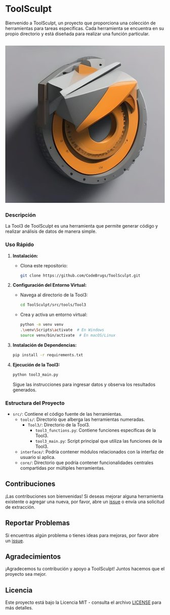 # ToolSculpt

Bienvenido a ToolSculpt, un proyecto que proporciona una colección de herramientas para tareas específicas. Cada herramienta se encuentra en su propio directorio y está diseñada para realizar una función particular.

## ![Logo de ToolSculpt](src/tools/Tool1/assets/images/logo4.png) 

### Descripción

La Tool3 de ToolSculpt es una herramienta que permite generar código y realizar análisis de datos de manera simple.

### Uso Rápido

1. **Instalación:**
   - Clona este repositorio:
     ```bash
     git clone https://github.com/CodeBrugs/ToolSculpt.git
     ```

2. **Configuración del Entorno Virtual:**
   - Navega al directorio de la Tool3:
     ```bash
     cd ToolSculpt/src/tools/Tool3
     ```
   - Crea y activa un entorno virtual:
     ```bash
     python -m venv venv
     .\venv\Scripts\activate  # En Windows
     source venv/bin/activate  # En macOS/Linux
     ```

3. **Instalación de Dependencias:**
   ```bash
   pip install -r requirements.txt
   ```

4. **Ejecución de la Tool3:**
   ```bash
   python tool3_main.py
   ```

   Sigue las instrucciones para ingresar datos y observa los resultados generados.

### Estructura del Proyecto

- `src/`: Contiene el código fuente de las herramientas.
  - `tools/`: Directorio que alberga las herramientas numeradas.
    - `Tool3/`: Directorio de la Tool3.
      - `tool3_functions.py`: Contiene funciones específicas de la Tool3.
      - `tool3_main.py`: Script principal que utiliza las funciones de la Tool3.
  - `interface/`: Podría contener módulos relacionados con la interfaz de usuario si aplica.
  - `core/`: Directorio que podría contener funcionalidades centrales compartidas por múltiples herramientas.

## Contribuciones

¡Las contribuciones son bienvenidas! Si deseas mejorar alguna herramienta existente o agregar una nueva, por favor, abre un [issue](https://github.com/CodeBrugs/ToolSculpt/issues) o envía una solicitud de extracción.

## Reportar Problemas

Si encuentras algún problema o tienes ideas para mejoras, por favor abre un [issue](https://github.com/CodeBrugs/ToolSculpt/issues).

## Agradecimientos

¡Agradecemos tu contribución y apoyo a ToolSculpt! Juntos hacemos que el proyecto sea mejor.

## Licencia

Este proyecto está bajo la Licencia MIT - consulta el archivo [LICENSE](LICENSE) para más detalles.

